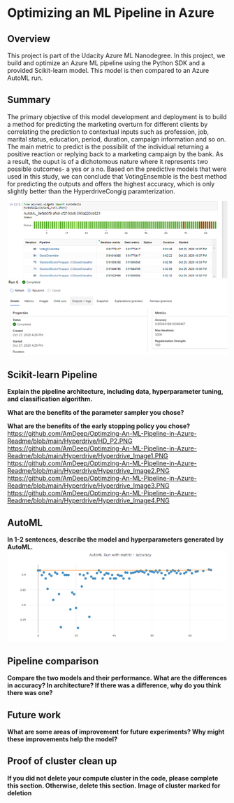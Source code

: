 # Optimizing an ML Pipeline in Azure

## Overview
This project is part of the Udacity Azure ML Nanodegree.
In this project, we build and optimize an Azure ML pipeline using the Python SDK and a provided Scikit-learn model.
This model is then compared to an Azure AutoML run.


## Summary
The primary objective of this model development and deployment is to build a method for predicting the marketing overturn for different clients by correlating the prediction to contextual inputs such as profession, job, marital status, education, period, duration, campaign information and so on. The main metric to predict is the possibilit of the individual returning a positive reaction or replying back to a marketing campaign by the bank. As a result, the ouput is of a dichotomous nature where it represents two possible outcomes- a yes or a no. Based on the predictive models that were used in this study, we can conclude that VotingEnsemble is the best method for predicting the outputs and offers the highest accuracy, which is only slightly better than the HyperdriveCongig paramterization.

![alt text](https://raw.githubusercontent.com/AmDeep/Optimzing-An-ML-Pipeline-in-Azure-Readme/main/Image2.PNG)
![alt text](https://raw.githubusercontent.com/AmDeep/Optimzing-An-ML-Pipeline-in-Azure-Readme/main/Hyperdrive/HD_P1.PNG)

## Scikit-learn Pipeline
**Explain the pipeline architecture, including data, hyperparameter tuning, and classification algorithm.**

**What are the benefits of the parameter sampler you chose?**

**What are the benefits of the early stopping policy you chose?**
https://github.com/AmDeep/Optimzing-An-ML-Pipeline-in-Azure-Readme/blob/main/Hyperdrive/HD_P2.PNG
https://github.com/AmDeep/Optimzing-An-ML-Pipeline-in-Azure-Readme/blob/main/Hyperdrive/Hyperdrive_Image1.PNG
https://github.com/AmDeep/Optimzing-An-ML-Pipeline-in-Azure-Readme/blob/main/Hyperdrive/Hyperdrive_Image2.PNG
https://github.com/AmDeep/Optimzing-An-ML-Pipeline-in-Azure-Readme/blob/main/Hyperdrive/Hyperdrive_Image3.PNG
https://github.com/AmDeep/Optimzing-An-ML-Pipeline-in-Azure-Readme/blob/main/Hyperdrive/Hyperdrive_Image4.PNG
## AutoML
**In 1-2 sentences, describe the model and hyperparameters generated by AutoML.**
![alt text](https://raw.githubusercontent.com/AmDeep/Optimzing-An-ML-Pipeline-in-Azure-Readme/main/Image1.PNG)

## Pipeline comparison
**Compare the two models and their performance. What are the differences in accuracy? In architecture? If there was a difference, why do you think there was one?**

## Future work
**What are some areas of improvement for future experiments? Why might these improvements help the model?**

## Proof of cluster clean up
**If you did not delete your compute cluster in the code, please complete this section. Otherwise, delete this section.**
**Image of cluster marked for deletion**
